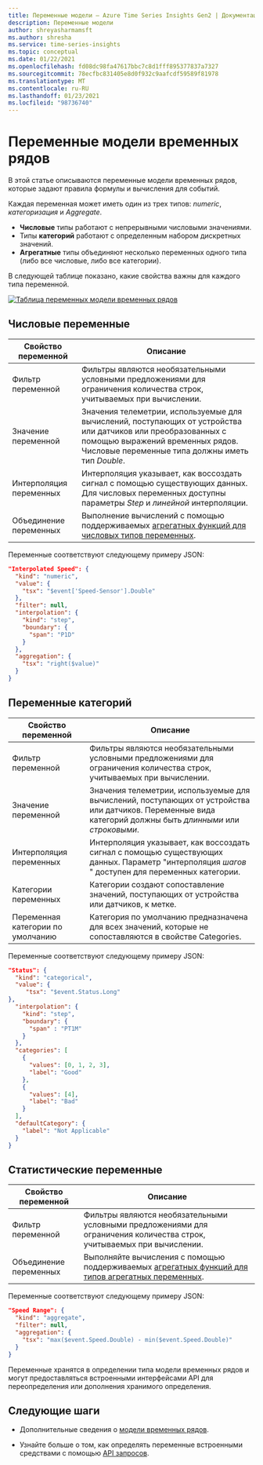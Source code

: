 ```yaml
---
title: Переменные модели — Azure Time Series Insights Gen2 | Документация Майкрософт
description: Переменные модели
author: shreyasharmamsft
ms.author: shresha
ms.service: time-series-insights
ms.topic: conceptual
ms.date: 01/22/2021
ms.openlocfilehash: fd08dc98fa47617bbc7c8d1fff895377837a7327
ms.sourcegitcommit: 78ecfbc831405e8d0f932c9aafcdf59589f81978
ms.translationtype: MT
ms.contentlocale: ru-RU
ms.lasthandoff: 01/23/2021
ms.locfileid: "98736740"
---
```

# <a name="time-series-model-variables"></a>Переменные модели временных рядов

В этой статье описываются переменные модели временных рядов, которые задают правила формулы и вычисления для событий.

Каждая переменная может иметь один из трех типов: *numeric*, *категоризация* и *Aggregate*.

* **Числовые** типы работают с непрерывными числовыми значениями.
* Типы **категорий** работают с определенным набором дискретных значений.
* **Агрегатные** типы объединяют несколько переменных одного типа (либо все числовые, либо все категории).

В следующей таблице показано, какие свойства важны для каждого типа переменной.

[![Таблица переменных модели временных рядов](media/v2-update-tsm/time-series-model-variable-table.png)](media/v2-update-tsm/time-series-model-variable-table.png#lightbox)

## <a name="numeric-variables"></a>Числовые переменные

| Свойство переменной | Описание |
| --- | ---|
| Фильтр переменной | Фильтры являются необязательными условными предложениями для ограничения количества строк, учитываемых при вычислении. |
| Значение переменной | Значения телеметрии, используемые для вычислений, поступающих от устройства или датчиков или преобразованных с помощью выражений временных рядов. Числовые переменные типа должны иметь тип *Double*.|
| Интерполяция переменных | Интерполяция указывает, как воссоздать сигнал с помощью существующих данных. Для числовых переменных доступны параметры *Step* и *линейной* интерполяции. |
| Объединение переменных | Выполнение вычислений с помощью поддерживаемых [агрегатных функций для числовых типов переменных](/rest/api/time-series-insights/reference-time-series-expression-syntax#numeric-variable-kind). |

Переменные соответствуют следующему примеру JSON:

```JSON
"Interpolated Speed": {
  "kind": "numeric",
  "value": {
    "tsx": "$event['Speed-Sensor'].Double"
  },
  "filter": null,
  "interpolation": {
    "kind": "step",
    "boundary": {
      "span": "P1D"
    }
  },
  "aggregation": {
    "tsx": "right($value)"
  }
}
```

## <a name="categorical-variables"></a>Переменные категорий

| Свойство переменной | Описание |
| --- | ---|
| Фильтр переменной | Фильтры являются необязательными условными предложениями для ограничения количества строк, учитываемых при вычислении. |
| Значение переменной | Значения телеметрии, используемые для вычислений, поступающих от устройства или датчиков. Переменные вида категорий должны быть *длинными* или *строковыми*. |
| Интерполяция переменных | Интерполяция указывает, как воссоздать сигнал с помощью существующих данных. Параметр "интерполяция *шагов* " доступен для переменных категории. |
| Категории переменных | Категории создают сопоставление значений, поступающих от устройства или датчиков, к метке. |
| Переменная категории по умолчанию | Категория по умолчанию предназначена для всех значений, которые не сопоставляются в свойстве Categories. |

Переменные соответствуют следующему примеру JSON:

```JSON
"Status": {
  "kind": "categorical",
  "value": {
     "tsx": "$event.Status.Long"
},
  "interpolation": {
    "kind": "step",
    "boundary": {
      "span" : "PT1M"
    }
  },
  "categories": [
    {
      "values": [0, 1, 2, 3],
      "label": "Good"
    },
    {
      "values": [4],
      "label": "Bad"
    }
  ],
  "defaultCategory": {
    "label": "Not Applicable"
  }
}
```

## <a name="aggregate-variables"></a>Статистические переменные

| Свойство переменной | Описание |
| --- | ---|
| Фильтр переменной | Фильтры являются необязательными условными предложениями для ограничения количества строк, учитываемых при вычислении. |
| Объединение переменных | Выполняйте вычисления с помощью поддерживаемых [агрегатных функций для типов агрегатных переменных](/rest/api/time-series-insights/reference-time-series-expression-syntax#aggregate-variable-kind). |

Переменные соответствуют следующему примеру JSON:

```JSON
"Speed Range": {
  "kind": "aggregate",
  "filter": null,
  "aggregation": {
    "tsx": "max($event.Speed.Double) - min($event.Speed.Double)"
  }
}
```

Переменные хранятся в определении типа модели временных рядов и могут предоставляться встроенными интерфейсами API для переопределения или дополнения хранимого определения.

## <a name="next-steps"></a>Следующие шаги

* Дополнительные сведения о [модели временных рядов](./concepts-model-overview.md).

* Узнайте больше о том, как определять переменные встроенными средствами с помощью [API запросов](./concepts-query-overview.md).
